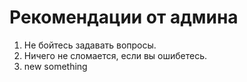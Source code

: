# Рекомендации от админа

1. Не бойтесь задавать вопросы.
1. Ничего не сломается, если вы ошибетесь.
3. new something

